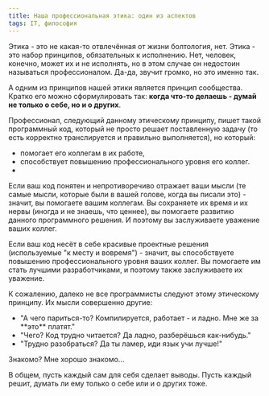 ```yaml
---
title: Наша профессиональная этика: один из аспектов
tags: IT, философия
---
```


Этика - это не какая-то отвлечённая от жизни болтология, нет. Этика - это набор принципов, обязательных к исполнению. Нет, человек, конечно, может их и не исполнять, но в этом случае он недостоин называться профессионалом. Да-да, звучит громко, но это именно так.

А одним из принципов нашей этики является принцип сообщества. Кратко его можно сформулировать так: **когда что-то делаешь - думай не только о себе, но и о других**.

Профессионал, следующий данному этическому принципу, пишет такой программный код, который не просто решает поставленную задачу (то есть корректно транслируется и правильно выполняется), но который:
<ul>
  <li>помогает его коллегам в их работе,</li>
  <li>способствует повышению профессионального уровня его коллег.</li>
  <li></li>
</ul>

Если ваш код понятен и непротиворечиво отражает ваши мысли (те самые мысли, которые были в вашей голове, когда вы писали это) - значит, вы помогаете вашим коллегам. Вы сохраняете их время и их нервы (иногда и не знаешь, что ценнее), вы помогаете развитию данного программного решения. И поэтому вы заслуживаете уважение ваших коллег.

Если ваш код несёт в себе красивые проектные решения (используемые "к месту и вовремя") - значит, вы способствуете повышению профессионального уровня ваших коллег. Вы помогаете им стать лучшими разработчиками, и поэтому также заслуживаете их уважение.

К сожалению, далеко не все программисты следуют этому этическому принципу. Их мысли совершенно другие:
<ul>
  <li>"А чего париться-то? Компилируется, работает - и ладно. Мне же за **это** платят."</li>
  <li>"Чего? Код трудно читается? Да ладно, разберёшься как-нибудь."</li>
  <li>"Трудно разобраться? Да ты ламер, иди язык учи лучше!"</li>
</ul>

Знакомо? Мне хорошо знакомо...

В общем, пусть каждый сам для себя сделает выводы. Пусть каждый решит, думать ли ему только о себе или и о других тоже. 
